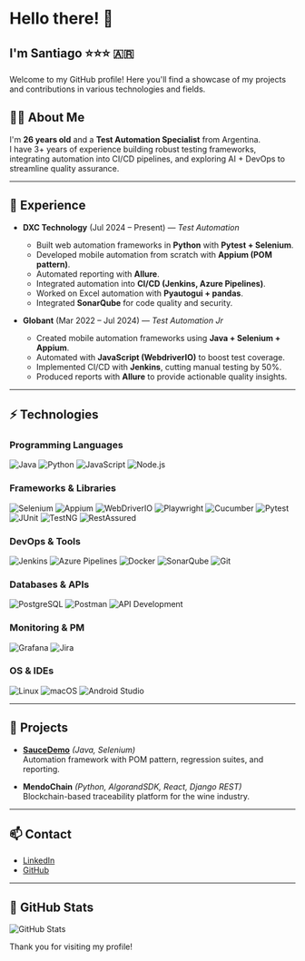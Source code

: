 # Hello there! 👋

## I'm Santiago ⭐⭐⭐ 🇦🇷

Welcome to my GitHub profile! Here you'll find a showcase of my projects and contributions in various technologies and fields.

## 👨‍💻 About Me

I'm **26 years old** and a **Test Automation Specialist** from Argentina.  
I have 3+ years of experience building robust testing frameworks, integrating automation into CI/CD pipelines, and exploring AI + DevOps to streamline quality assurance.

---

## 🔭 Experience

- **DXC Technology** (Jul 2024 – Present) — *Test Automation*  
  - Built web automation frameworks in **Python** with **Pytest + Selenium**.  
  - Developed mobile automation from scratch with **Appium (POM pattern)**.  
  - Automated reporting with **Allure**.  
  - Integrated automation into **CI/CD (Jenkins, Azure Pipelines)**.  
  - Worked on Excel automation with **Pyautogui + pandas**.  
  - Integrated **SonarQube** for code quality and security.

- **Globant** (Mar 2022 – Jul 2024) — *Test Automation Jr*  
  - Created mobile automation frameworks using **Java + Selenium + Appium**.  
  - Automated with **JavaScript (WebdriverIO)** to boost test coverage.  
  - Implemented CI/CD with **Jenkins**, cutting manual testing by 50%.  
  - Produced reports with **Allure** to provide actionable quality insights.

---

## ⚡ Technologies

### Programming Languages
![Java](https://img.shields.io/badge/-Java-007396?style=flat-square&logo=java&logoColor=white)
![Python](https://img.shields.io/badge/-Python-3776AB?style=flat-square&logo=python&logoColor=white)
![JavaScript](https://img.shields.io/badge/-JavaScript-F7DF1E?style=flat-square&logo=javascript&logoColor=black)
![Node.js](https://img.shields.io/badge/-Node.js-339933?style=flat-square&logo=node.js&logoColor=white)

### Frameworks & Libraries
![Selenium](https://img.shields.io/badge/-Selenium-43B02A?style=flat-square&logo=selenium&logoColor=white)
![Appium](https://img.shields.io/badge/-Appium-663399?style=flat-square&logo=appium&logoColor=white)
![WebDriverIO](https://img.shields.io/badge/-WebDriverIO-ED5724?style=flat-square&logo=webdriverio&logoColor=white)
![Playwright](https://img.shields.io/badge/-Playwright-2EAD33?style=flat-square&logo=playwright&logoColor=white)
![Cucumber](https://img.shields.io/badge/-Cucumber-23D96C?style=flat-square&logo=cucumber&logoColor=white)
![Pytest](https://img.shields.io/badge/-Pytest-0A9EDC?style=flat-square&logo=pytest&logoColor=white)
![JUnit](https://img.shields.io/badge/-JUnit-25A162?style=flat-square&logo=junit5&logoColor=white)
![TestNG](https://img.shields.io/badge/-TestNG-FF9900?style=flat-square&logo=testng&logoColor=white)
![RestAssured](https://img.shields.io/badge/-RestAssured-6DB33F?style=flat-square)

### DevOps & Tools
![Jenkins](https://img.shields.io/badge/-Jenkins-D24939?style=flat-square&logo=jenkins&logoColor=white)
![Azure Pipelines](https://img.shields.io/badge/-Azure%20Pipelines-2560E0?style=flat-square&logo=azure-pipelines&logoColor=white)
![Docker](https://img.shields.io/badge/-Docker-2496ED?style=flat-square&logo=docker&logoColor=white)
![SonarQube](https://img.shields.io/badge/-SonarQube-4E9BCD?style=flat-square&logo=sonarqube&logoColor=white)
![Git](https://img.shields.io/badge/-Git-F05032?style=flat-square&logo=git&logoColor=white)

### Databases & APIs
![PostgreSQL](https://img.shields.io/badge/-PostgreSQL-336791?style=flat-square&logo=postgresql&logoColor=white)
![Postman](https://img.shields.io/badge/-Postman-FF6C37?style=flat-square&logo=postman&logoColor=white)
![API Development](https://img.shields.io/badge/-API%20Dev-005571?style=flat-square)

### Monitoring & PM
![Grafana](https://img.shields.io/badge/-Grafana-F46800?style=flat-square&logo=grafana&logoColor=white)
![Jira](https://img.shields.io/badge/-Jira-0052CC?style=flat-square&logo=jira&logoColor=white)

### OS & IDEs
![Linux](https://img.shields.io/badge/-Linux-FCC624?style=flat-square&logo=linux&logoColor=black)
![macOS](https://img.shields.io/badge/-macOS-000000?style=flat-square&logo=apple&logoColor=white)
![Android Studio](https://img.shields.io/badge/-Android%20Studio-3DDC84?style=flat-square&logo=android-studio&logoColor=white)

---

## 📂 Projects

- [**SauceDemo**](https://github.com/ssmartinezzz/SauceDemo) *(Java, Selenium)*  
  Automation framework with POM pattern, regression suites, and reporting.

- **MendoChain** *(Python, AlgorandSDK, React, Django REST)*  
  Blockchain-based traceability platform for the wine industry.

---

## 📫 Contact

- [LinkedIn](https://www.linkedin.com/in/ssmartinezzz/)  
- [GitHub](https://github.com/ssmartinezzz)

---

## 🚀 GitHub Stats

![GitHub Stats](https://github-readme-stats.vercel.app/api?username=ssmartinezzz&show_icons=true&count_private=true)

Thank you for visiting my profile!
